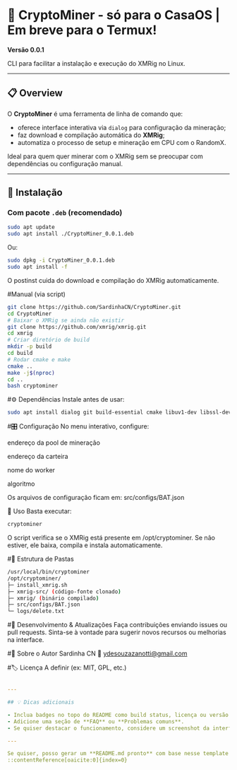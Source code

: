 # 🧱 CryptoMiner - só para o CasaOS | Em breve para o Termux!

**Versão 0.0.1**

CLI para facilitar a instalação e execução do XMRig no Linux.

---

## 📋 Overview

O **CryptoMiner** é uma ferramenta de linha de comando que:
- oferece interface interativa via `dialog` para configuração da mineração;
- faz download e compilação automática do **XMRig**;
- automatiza o processo de setup e mineração em CPU com o RandomX.

Ideal para quem quer minerar com o XMRig sem se preocupar com dependências ou configuração manual.

---

## 🚀 Instalação

### Com pacote `.deb` (recomendado)

```bash
sudo apt update
sudo apt install ./CryptoMiner_0.0.1.deb
```

Ou:

```bash
sudo dpkg -i CryptoMiner_0.0.1.deb
sudo apt install -f
```

O postinst cuida do download e compilação do XMRig automaticamente.

#Manual (via script)

```bash
git clone https://github.com/SardinhaCN/CryptoMiner.git
cd CryptoMiner
# Baixar o XMRig se ainda não existir
git clone https://github.com/xmrig/xmrig.git
cd xmrig
# Criar diretório de build
mkdir -p build
cd build
# Rodar cmake e make
cmake ..
make -j$(nproc)
cd ..
bash cryptominer
```

#⚙️ Dependências
Instale antes de usar:
```bash
sudo apt install dialog git build-essential cmake libuv1-dev libssl-dev libhwloc-dev
```

#🎛️ Configuração
No menu interativo, configure:

endereço da pool de mineração

endereço da carteira

nome do worker

algoritmo

Os arquivos de configuração ficam em: src/configs/BAT.json

🔧 Uso
Basta executar:
```bash
cryptominer
```
O script verifica se o XMRig está presente em /opt/cryptominer. Se não estiver, ele baixa, compila e instala automaticamente.

#📂 Estrutura de Pastas
```bash
/usr/local/bin/cryptominer
/opt/cryptominer/
├─ install_xmrig.sh
├─ xmrig-src/ (código-fonte clonado)
├─ xmrig/ (binário compilado)
├─ src/configs/BAT.json
└─ logs/delete.txt
```

#📝 Desenvolvimento & Atualizações
Faça contribuições enviando issues ou pull requests. Sinta-se à vontade para sugerir novos recursos ou melhorias na interface.

#👤 Sobre o Autor
Sardinha CN
📧 ydesouzazanotti@gmail.com

#🏷️ Licença
A definir (ex: MIT, GPL, etc.)
```yaml

---

## 💡 Dicas adicionais

- Inclua badges no topo do README como build status, licença ou versão.
- Adicione uma seção de **FAQ** ou **Problemas comuns**.
- Se quiser destacar o funcionamento, considere um screenshot da interface `dialog` ou logs.

---

Se quiser, posso gerar um **README.md pronto** com base nesse template e adaptar ao seu conteúdo atual. Deseja que eu crie essa versão para você?
::contentReference[oaicite:0]{index=0}
```
